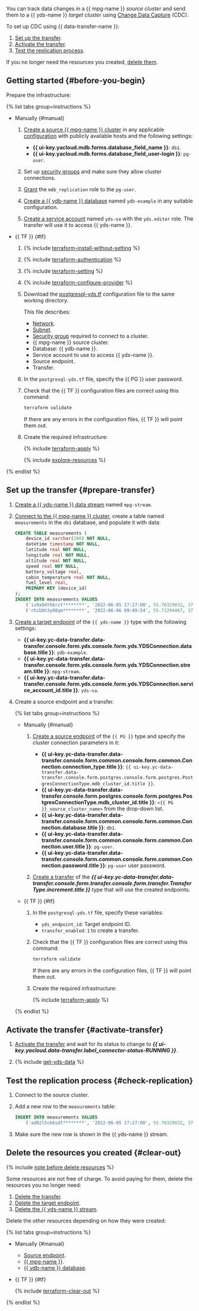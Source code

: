 

You can track data changes in a {{ mpg-name }} _source cluster_ and send them to a {{ yds-name }} _target cluster_ using [Change Data Capture](../../../data-transfer/concepts/cdc.md) (CDC).

To set up CDC using {{ data-transfer-name }}:

1. [Set up the transfer](#prepare-transfer).
1. [Activate the transfer](#activate-transfer).
1. [Test the replication process](#check-replication).

If you no longer need the resources you created, [delete them](#clear-out).

## Getting started {#before-you-begin}

Prepare the infrastructure:

{% list tabs group=instructions %}

- Manually {#manual}

    1. [Create a source {{ mpg-name }} cluster](../../../managed-postgresql/operations/cluster-create.md) in any applicable [configuration](../../../managed-postgresql/concepts/instance-types.md) with publicly available hosts and the following settings:
        * **{{ ui-key.yacloud.mdb.forms.database_field_name }}**: `db1`.
        * **{{ ui-key.yacloud.mdb.forms.database_field_user-login }}**: `pg-user`.


    1. Set up [security groups](../../../managed-postgresql/operations/connect.md#configuring-security-groups) and make sure they allow cluster connections.


    1. [Grant](../../../managed-postgresql/operations/grant.md#grant-privilege) the `mdb_replication` role to the `pg-user`.

    1. [Create a {{ ydb-name }} database](../../../ydb/operations/manage-databases.md#create-db) named `ydb-example` in any suitable configuration.

    1. [Create a service account](../../../iam/operations/sa/create.md#create-sa) named `yds-sa` with the `yds.editor` role. The transfer will use it to access {{ yds-name }}.

- {{ TF }} {#tf}

    1. {% include [terraform-install-without-setting](../../../_includes/mdb/terraform/install-without-setting.md) %}
    1. {% include [terraform-authentication](../../../_includes/mdb/terraform/authentication.md) %}
    1. {% include [terraform-setting](../../../_includes/mdb/terraform/setting.md) %}
    1. {% include [terraform-configure-provider](../../../_includes/mdb/terraform/configure-provider.md) %}

    1. Download the [postgresql-yds.tf](https://github.com/yandex-cloud-examples/yc-data-transfer-cdc-from-postgresql-to-yds/blob/main/postgresql-yds.tf) configuration file to the same working directory.

        This file describes:

        * [Network](../../../vpc/concepts/network.md#network).
        * [Subnet](../../../vpc/concepts/network.md#subnet).
        * [Security group](../../../vpc/concepts/security-groups.md) required to connect to a cluster.
        * {{ mpg-name }} source cluster.
        * Database: {{ ydb-name }}.
        * Service account to use to access {{ yds-name }}.
        * Source endpoint.
        * Transfer.

    1. In the `postgresql-yds.tf` file, specify the {{ PG }} user password.

    1. Check that the {{ TF }} configuration files are correct using this command:

        ```bash
        terraform validate
        ```

        If there are any errors in the configuration files, {{ TF }} will point them out.

    1. Create the required infrastructure:

        {% include [terraform-apply](../../../_includes/mdb/terraform/apply.md) %}

        {% include [explore-resources](../../../_includes/mdb/terraform/explore-resources.md) %}

{% endlist %}

## Set up the transfer {#prepare-transfer}

1. [Create a {{ yds-name }} data stream](../../../data-streams/operations/aws-cli/create.md) named `mpg-stream`.

1. [Connect to the {{ mpg-name }} cluster](../../../managed-postgresql/operations/connect.md), create a table named `measurements` in the `db1` database, and populate it with data:

    ```sql
    CREATE TABLE measurements (
        device_id varchar(200) NOT NULL,
        datetime timestamp NOT NULL,
        latitude real NOT NULL,
        longitude real NOT NULL,
        altitude real NOT NULL,
        speed real NOT NULL,
        battery_voltage real,
        cabin_temperature real NOT NULL,
        fuel_level real,
        PRIMARY KEY (device_id)
    );
    INSERT INTO measurements VALUES
        ('iv9a94th6rzt********', '2022-06-05 17:27:00', 55.70329032, 37.65472196,  427.5,    0, 23.5, 17, NULL),
        ('rhibbh3y08qm********', '2022-06-06 09:49:54', 55.71294467, 37.66542005, 429.13, 55.5, NULL, 18, 32);
    ```

1. [Create a target endpoint](../../../data-transfer/operations/endpoint/target/data-streams.md) of the `{{ yds-name }}` type with the following settings:

    * **{{ ui-key.yc-data-transfer.data-transfer.console.form.yds.console.form.yds.YDSConnection.database.title }}**: `ydb-example`.
    * **{{ ui-key.yc-data-transfer.data-transfer.console.form.yds.console.form.yds.YDSConnection.stream.title }}**: `mpg-stream`.
    * **{{ ui-key.yc-data-transfer.data-transfer.console.form.yds.console.form.yds.YDSConnection.service_account_id.title }}**: `yds-sa`.

1. Create a source endpoint and a transfer.

    {% list tabs group=instructions %}

    - Manually {#manual}

        1. [Create a source endpoint](../../../data-transfer/operations/endpoint/source/postgresql.md) of the `{{ PG }}` type and specify the cluster connection parameters in it:

            * **{{ ui-key.yc-data-transfer.data-transfer.console.form.common.console.form.common.Connection.connection_type.title }}**: `{{ ui-key.yc-data-transfer.data-transfer.console.form.postgres.console.form.postgres.PostgresConnectionType.mdb_cluster_id.title }}`.
            * **{{ ui-key.yc-data-transfer.data-transfer.console.form.postgres.console.form.postgres.PostgresConnectionType.mdb_cluster_id.title }}**: `<{{ PG }}_source_cluster_name>` from the drop-down list.
            * **{{ ui-key.yc-data-transfer.data-transfer.console.form.common.console.form.common.Connection.database.title }}**: `db1`.
            * **{{ ui-key.yc-data-transfer.data-transfer.console.form.common.console.form.common.Connection.user.title }}**: `pg-user`.
            * **{{ ui-key.yc-data-transfer.data-transfer.console.form.common.console.form.common.Connection.password.title }}**: `pg-user` user password.

        1. [Create a transfer](../../../data-transfer/operations/transfer.md#create) of the **_{{ ui-key.yc-data-transfer.data-transfer.console.form.transfer.console.form.transfer.TransferType.increment.title }}_** type that will use the created endpoints.

    - {{ TF }} {#tf}

        1. In the `postgresql-yds.tf` file, specify these variables:

            * `yds_endpoint_id`: Target endpoint ID.
            * `transfer_enabled`: `1` to create a transfer.

        1. Check that the {{ TF }} configuration files are correct using this command:

            ```bash
            terraform validate
            ```

            If there are any errors in the configuration files, {{ TF }} will point them out.

        1. Create the required infrastructure:

            {% include [terraform-apply](../../../_includes/mdb/terraform/apply.md) %}

    {% endlist %}

## Activate the transfer {#activate-transfer}

1. [Activate the transfer](../../../data-transfer/operations/transfer.md#activate) and wait for its status to change to **_{{ ui-key.yacloud.data-transfer.label_connector-status-RUNNING }}_**.

1. {% include [get-yds-data](../../../_includes/data-transfer/get-yds-data.md) %}

## Test the replication process {#check-replication}

1. Connect to the source cluster.
1. Add a new row to the `measurements` table:

    ```sql
    INSERT INTO measurements VALUES
        ('ad02l5ck6sdt********', '2022-06-05 17:27:00', 55.70329032, 37.65472196,  427.5,    0, 23.5, 19, 45);
    ```

1. Make sure the new row is shown in the {{ yds-name }} stream.

## Delete the resources you created {#clear-out}

{% include [note before delete resources](../../../_includes/mdb/note-before-delete-resources.md) %}

Some resources are not free of charge. To avoid paying for them, delete the resources you no longer need:

1. [Delete the transfer](../../../data-transfer/operations/transfer.md#delete).
1. [Delete the target endpoint](../../../data-transfer/operations/endpoint/index.md#delete).
1. [Delete the {{ yds-name }} stream](../../../data-streams/operations/manage-streams.md#delete-data-stream).

Delete the other resources depending on how they were created:

{% list tabs group=instructions %}

- Manually {#manual}

    * [Source endpoint](../../../data-transfer/operations/endpoint/index.md#delete).
    * [{{ mpg-name }}](../../../managed-postgresql/operations/cluster-delete.md).
    * [{{ ydb-name }} database](../../../ydb/operations/manage-databases.md#delete-db).

- {{ TF }} {#tf}

    {% include [terraform-clear-out](../../../_includes/mdb/terraform/clear-out.md) %}

{% endlist %}
